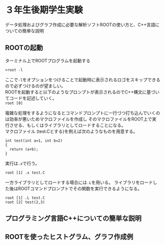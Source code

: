 # ３年生後期学生実験
データ処理およびグラフ作成に必要な解析ソフトROOTの使い方と、C++言語についての簡単な説明

## ROOTの起動
ターミナル上でROOTプログラムを起動する

```>root -l```

ここで`-l`をオプションをつけることで起動時に表示されるロゴをスキップできるので必ずつけるのが望ましい。  
ROOTを起動すると以下のようなプロンプトが表示されるのでC++構文に基づいてコードを記述していく。     
```root [0] ```   

複雑な処理をするようになるとコマンドプロンプトに一行づつ打ち込んでいくのは効率が悪いためマクロファイルを作成し
そのマクロファイルをROOT上で実行させる、もしくはライブラリとしてロードすることになる。   
マクロファイル (test.Cとする)を例えば次のようなものを用意する。
```
int test(int a=1, int b=2)
{
  return (a+b);
}
```    

実行は`.x`で行う。  

```root [1] .x test.C```   

一方ライブラリとしてロードする場合には`.L`を用いる。
ライブラリをロードした後はROOTコマンドプロンプトでその関数を実行できるようになる。  

```
root [1] .L test.C
root [2] test(2,3)
``` 

## プログラミング言語C++についての簡単な説明

## ROOTを使ったヒストグラム、グラフ作成例



